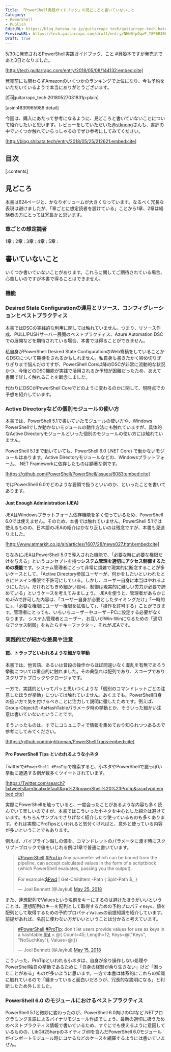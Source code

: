 ```yaml
---
Title: 「PowerShell実践ガイドブック」の見どころと書いていないこと
Category:
- PowerShell
- Publish
EditURL: https://blog.hatena.ne.jp/guitarrapc_tech/guitarrapc-tech.hatenablog.com/atom/entry/17391345971648284313
PreviewURL: https://tech.guitarrapc.com/draft/entry/NHN0fpOqxP_Y8P6R3BKxzyv0cU8
Draft: true
---
```


5/30に発売されるPowerShell実践ガイドブック、こと #貝殻本ですが発売まであと3日となりました。

[http://tech.guitarrapc.com/entry/2018/05/08/144132:embed:cite]

発売前にも関わらずAmazonのいくつかのランキングで上位になり、今も予約をいただいているようで本当にありがとうございます。

[f:id:guitarrapc_tech:20180527031831p:plain]

[asin:4839965986:detail]

今回は、購入にあたって参考になるように、見どころと書いていないことについて紹介したいと思います。レビューをしていただいた[@stknohg](https://twitter.com/stknohg)さんも、書評の中でいくつか触れていらっしゃるのでぜひ参考にしてみてください。

[http://blog.shibata.tech/entry/2018/05/25/212621:embed:cite]

<!-- more -->

## 目次

[:contents]

## 見どころ

本書は624ページと、かなりボリュームが大きくなっています。なるべく冗長な表現は避けましたが、「章ごとに想定読者を設けている」ことから1章、2章は経験者の方にとっては冗長かと思います。

### 章ごとの想定読者

1章 :
2章 :
3章 :
4章 :
5章 :




## 書いていないこと

いくつか書いていないことがあります。これらに関してご期待されている場合、心苦しいのですが本書で得ることはできません。

### 機能

### Desired State Configurationの運用とリソース、コンフィグレーションとベストプラクティス

本書ではDSCの実践的な利用に関しては触れていません。つまり、リソース作成、PULL/PUSHサーバー展開のベストプラクティス、Azure Automation DSCでの展開などを期待されている場合、本書では得ることができません。

私自身がPowerShell Desired State ConfigurationのWeb寄稿をしていることからDSCについて期待をされるかもしれません。私自身も書きたかく締め切りぎりぎりまで悩んだのですが、PowerShell Core以降のDSCが非常に流動的な状況かつ、今後どのDSC機能が実践で活用されるか予想が困難だったため、あえて書面で詳しく触れることを断念しました。

代わりにDSCがPowerShell Coreでどのように変わるのかに関して、現時点での予想を紹介しています。

### Active Directoryなどの個別モジュールの使い方

本書では、PowerShell 5.1で書いていたモジュールの使い方や、Windows PowerShellでしか動かないモジュールの動作方法にも触れていますが、具体的なActive Directoryモジュールといった個別のモジュールの使い方には触れていません。

PowerShell 5.1まで動いていても、PowerShell 6.0 (.NET Core) で動かないモジュールはあります。Active Directoryモジュールなどの、Windowsプラットフォーム、.NET Frameworkに依存したものは顕著な例です。

[https://github.com/PowerShell/PowerShell/issues/6083:embed:cite]

ではPowerShell 6.0でどのような要領で扱うといいのか、といったことを書いてあります。

#### Just Enough Administration (JEA)

JEAはWindowsプラットフォーム依存機能を多く使っているため、PowerShell 6.0では使えません。そのため、本書では触れていません。PowerShell 5.1では使えるものの、日本語のJEAの紹介はかなり乏しいのは残念ですが、本書も見送りました。

[http://www.atmarkit.co.jp/ait/articles/1607/28/news027.html:embed:cite]

ちなみにJEAはPowerShell 5.0で導入された機能で、「必要な時に必要な権限だけを与える」というコンセプトを持つ**システム管理を適切にアクセス制御するための機能**です。システム管理者にとって非常に煩雑で現実的に断念することが多いケースとして、「Active Directory参加ユーザーが、何かをしたいといわれたときにドメイン権限で不許可にしている。しかし、ユーザー自身に本当はやれるようにしたい。だけれどもきめ細かい認可、制御は現実的に難しい労力が必要で諦めている」というケースを考えてみましょう。
JEAを使うと、管理者があらかじめJEAで許可した内容は、「ユーザー自身が必要としたタイミングだけ」「一時的に」、「必要な権限にユーザー権限を拡張して」、「操作を許可する」ことができます。管理者にとっても、いちいちユーザーやユーザーPCに設定する必要がなくなります。
システム管理者とユーザー、お互いがWin-Winになるための「適切なアクセス制御」をもたらすキーファクター、それがJEAです。

### 実践的だが細かな差異や注意

#### 罠、トラップといわれるような細かな挙動

本書では、他言語、あるいは普段の操作からほぼ間違いなく混乱を有無であろう挙動については重点的に触れました。その典型れは配列であり、スコープでありスクリプトブロックやクロージャです。

一方で、実践的といってパッと思いつくような「個別のコマンドレットごとの注意したほうが挙動」については触れていません。あくまでも、PowerShell自身の扱い方で気を付けるべきことに注力して説明に徹したためです。例えば、Group-Objectの-AsHashTableパラメータ時の挙動とか、そういった細かい注意は書いていないということです。

そういったものは、すでにコミュニティで情報を集めており知られつつあるので参考にしてみてください。

[https://github.com/nightroman/PowerShellTraps:embed:cite]

#### Pro PowerShell Tips といわれるような小ネタ

Twitterで`#PowerShell #ProTip`で検索すると、小ネタやPowerShellで罠っぽい挙動に遭遇する例が数多くツイートされています。

[https://Twitter.com/search?f=tweets&vertical=default&q=%23powerShell%20%23Protip&src=typd:embed:cite]

実際にPowerShellを触っていると、一度会ったことがあるような内容も多く読んでいて楽しいのですが、本書ではこういった小ネタを中心とした紹介は避けています。もちろんサンプルでさりげなく紹介したり使っているものも多くあります。それは実際にProTipsといわれると気付くければと、意外と使っている内容が多いということでもあります。

例えば、パイプライン越しの値を、コマンドレットのパラメータに渡す時にスクリプトブロックで値をいじれる例は1章で普通に書いています。

<blockquote class="twitter-tweet" data-lang="en"><p lang="en" dir="ltr"><a href="https://twitter.com/hashtag/PowerShell?src=hash&amp;ref_src=twsrc%5Etfw">#PowerShell</a> <a href="https://twitter.com/hashtag/ProTip?src=hash&amp;ref_src=twsrc%5Etfw">#ProTip</a> Any parameter which can be bound from the pipeline, can accept calculated values in the form of a scriptblock (which PowerShell evaluates, passing you the output).<br><br>For example:<a href="https://twitter.com/search?q=%24Pwd&amp;src=ctag&amp;ref_src=twsrc%5Etfw">$Pwd</a> | Get-ChildItem -Path { Split-Path $_ }</p>&mdash; Joel Bennett (@Jaykul) <a href="https://twitter.com/Jaykul/status/999852304777011200?ref_src=twsrc%5Etfw">May 25, 2018</a></blockquote>
<script async src="https://platform.twitter.com/widgets.js" charset="utf-8"></script>

また、連想配列でValuesという名前をキーにするのは避けたほうがいいということは、連想配列のキーを配列として取得するための予約プロパティ`Keys`、値を配列として取得するための予約プロパティ`Values`の前提知識を紹介しています。前提があれば、名前に使わない方がいいということは分かると考えています。

<blockquote class="twitter-tweet" data-lang="en"><p lang="en" dir="ltr"><a href="https://twitter.com/hashtag/PowerShell?src=hash&amp;ref_src=twsrc%5Etfw">#PowerShell</a> <a href="https://twitter.com/hashtag/ProTip?src=hash&amp;ref_src=twsrc%5Etfw">#ProTip</a>: don&#39;t let users provide values for use as keys in a hashtable:<a href="https://twitter.com/search?q=%24ht&amp;src=ctag&amp;ref_src=twsrc%5Etfw">$ht</a> = @{ Count=45; Length=12; Keys=@(&quot;Keys&quot;, &quot;NoSuchKey&quot;); Values=@()}</p>&mdash; Joel Bennett (@Jaykul) <a href="https://twitter.com/Jaykul/status/996487239235522560?ref_src=twsrc%5Etfw">May 15, 2018</a></blockquote>
<script async src="https://platform.twitter.com/widgets.js" charset="utf-8"></script>

こういった、ProTipといわれる小ネタは、自身が余り操作しない処理やPowerShell独自の挙動であるために「自身の経験が余り生きない」けど「困ったことがある」ものが多いように思います。一方で本書は体系的にこれらの知識に触れているので「纏まっていると面白いだろうが、冗長的な説明になる」と判断したため外しました。

### PowerShell 6.0 のモジュールにおけるベストプラクティス

PowerShell 5.1と微妙に変わったのが、PowerShell 6.0向けのC#など.NETプログラミング言語によるバイナリモジュール作成でしょう。最新の適切に扱うためのベストプラクティス情報で書いているため、すぐにでも使えるように意図しているものの、LibGit2Sharpのネイティブdllを含んだPowerShell 6.0モジュールがインポートモジュール時にコケるなどのケースを網羅するようには書いていません。

